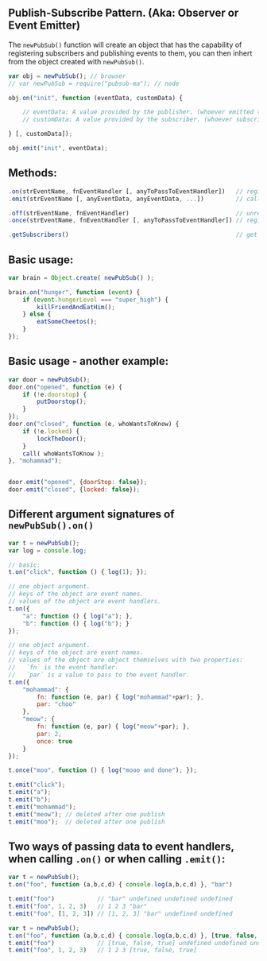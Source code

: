 ## Publish-Subscribe Pattern. (Aka: Observer or Event Emitter)

The `newPubSub()` function will create an object that has the capability of registering subscribers and publishing events to them, you can then inhert from the object created with `newPubSub()`.

```javascript
var obj = newPubSub(); // browser
// var newPubSub = require("pubsub-ma"); // node

obj.on("init", function (eventData, customData) {

    // eventData: A value provided by the publisher. (whoever emitted this event)
    // customData: A value provided by the subscriber. (whoever subscribed to this event)

} [, customData]);

obj.emit("init", eventData);
```

Methods:
----------------------
```javascript
.on(strEventName, fnEventHandler [, anyToPassToEventHandler])   // register an event handler to an event name.
.emit(strEventName [, anyEventData, anyEventData, ...])         // call all registered event handlers of an event name.

.off(strEventName, fnEventHandler)                              // unregister an event handler from an event name.
.once(strEventName, fnEventHandler [, anyToPassToEventHandler]) // register an event handler to be called only once.

.getSubscribers()                                               // get a list of all subscribers.
```

Basic usage:
----------------------
```javascript
var brain = Object.create( newPubSub() );

brain.on("hunger", function (event) {
    if (event.hungerLevel === "super_high") {
        killFriendAndEatHim();
    } else {
        eatSomeCheetos();
    }
});

```

Basic usage - another example:
----------------------
```javascript
var door = newPubSub();
door.on("opened", function (e) {
    if (!e.doorstop) {
        putDoorstop();
    }
});
door.on("closed", function (e, whoWantsToKnow) {
    if (!e.locked) {
        lockTheDoor();
    }
    call( whoWantsToKnow );
}, "mohammad");


door.emit("opened", {doorStop: false});
door.emit("closed", {locked: false});
```

Different argument signatures of `newPubSub().on()`
----------------------
```javascript
var t = newPubSub();
var log = console.log;

// basic:
t.on("click", function () { log(1); });

// one object argument.
// keys of the object are event names.
// values of the object are event handlers.
t.on({
    "a": function () { log("a"); },
    "b": function () { log("b"); }
});

// one object argument.
// keys of the object are event names.
// values of the object are object themselves with two properties:
//   `fn` is the event handler.
//   `par` is a value to pass to the event handler.
t.on({
    "mohammad": {
        fn: function (e, par) { log("mohammad"+par); },
        par: "choo"
    },
    "meow": {
        fn: function (e, par) { log("meow"+par); },
        par: 2,
        once: true
    }
});

t.once("moo", function () { log("mooo and done"); });

t.emit("click");
t.emit("a");
t.emit("b");
t.emit("mohammad");
t.emit("meow"); // deleted after one publish
t.emit("moo");  // deleted after one publish
```


Two ways of passing data to event handlers,
when calling `.on()` or when calling `.emit()`:
----------------------
```javascript
var t = newPubSub();
t.on("foo", function (a,b,c,d) { console.log(a,b,c,d) }, "bar")

t.emit("foo")            // "bar" undefined undefined undefined
t.emit("foo", 1, 2, 3)   // 1 2 3 "bar"
t.emit("foo", [1, 2, 3]) // [1, 2, 3] "bar" undefined undefined

var t = newPubSub();
t.on("foo", function (a,b,c,d) { console.log(a,b,c,d) }, [true, false, true])
t.emit("foo")            // [true, false, true] undefined undefined undefined
t.emit("foo", 1, 2, 3)   // 1 2 3 [true, false, true]
```
